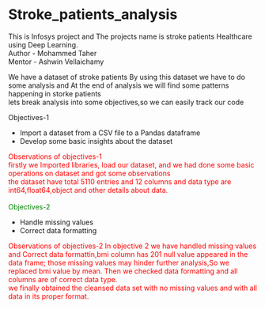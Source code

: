 # Stroke_patients_analysis
This is Infosys project and The projects name is stroke patients Healthcare using Deep Learning.
<br>
Author - Mohammed Taher
<br>
Mentor - Ashwin Vellaichamy

We have a dataset of stroke patients By using this dataset we have to do some analysis and At the end of analysis we will find some patterns happening in storke patients<br>
lets break analysis into some objectives,so we can easily track our code <br>

 Objectives-1<br>

 - Import a dataset from a CSV file to a Pandas dataframe<br>
 - Develop some basic insights about the dataset<br>

<span style="color:red"> Observations of objectives-1</span1> <br>
 firstly we Imported libraries, load our dataset, and we had done some basic operations on dataset and got some observations <br>
 the dataset have total 5110 entries and 12 columns and data type are int64,float64,object and other details about data.<br>
 <br>
 <span style="color:green"> Objectives-2</span1>
* Handle missing values
* Correct data formatting

<span style="color:red"> Observations</span1> of objectives-2
In objective 2 we have handled missing values and 
Correct data formattin,bmi column has 201 null value appeared in the data frame; those missing values may hinder further analysis,So we replaced bmi value by mean. Then we checked data formatting and all columns are of correct data type.<br>
we finally obtained the cleansed data set with no missing values and with all data in its proper format.

